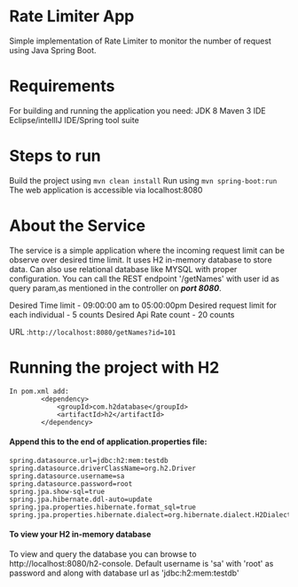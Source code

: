 # Rate Limiter App
Simple implementation of Rate Limiter to monitor the number of request using Java Spring Boot.

# Requirements
For building and running the application you need:
JDK 8
Maven 3
IDE Eclipse/intellIJ IDE/Spring tool suite

# Steps to run
Build the project using `mvn clean install`
Run using `mvn spring-boot:run`
The web application is accessible via localhost:8080

# About the Service
The service is a simple application where the incoming request limit can be observe over desired time limit.
It uses H2 in-memory database to store data. 
Can also use relational database like MYSQL with proper configuration.
You can call the REST endpoint '/getNames' with user id as query param,as mentioned in the controller on ***port 8080***.

Desired Time limit - 09:00:00 am to 05:00:00pm
Desired request limit for each individual - 5 counts
Desired Api Rate count - 20 counts

URL :`http://localhost:8080/getNames?id=101`

# Running the project with H2
```
In pom.xml add:
        <dependency>
			<groupId>com.h2database</groupId>
			<artifactId>h2</artifactId>
		</dependency>
 ``` 
#### Append this to the end of application.properties file:
```
spring.datasource.url=jdbc:h2:mem:testdb
spring.datasource.driverClassName=org.h2.Driver
spring.datasource.username=sa
spring.datasource.password=root
spring.jpa.show-sql=true
spring.jpa.hibernate.ddl-auto=update
spring.jpa.properties.hibernate.format_sql=true
spring.jpa.properties.hibernate.dialect=org.hibernate.dialect.H2Dialect
```

#### To view your H2 in-memory database
To view and query the database you can browse to http://localhost:8080/h2-console. 
Default username is 'sa' with 'root' as password and along with database url as 'jdbc:h2:mem:testdb'



